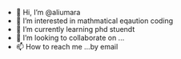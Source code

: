 - 👋 Hi, I’m @aliumara
- 👀 I’m interested in mathmatical eqaution coding 
- 🌱 I’m currently learning phd stuendt 
- 💞️ I’m looking to collaborate on ...
- 📫 How to reach me ...by email 

<!---
aliumara/aliumara is a ✨ special ✨ repository because its `README.md` (this file) appears on your GitHub profile.
You can click the Preview link to take a look at your changes.
--->
